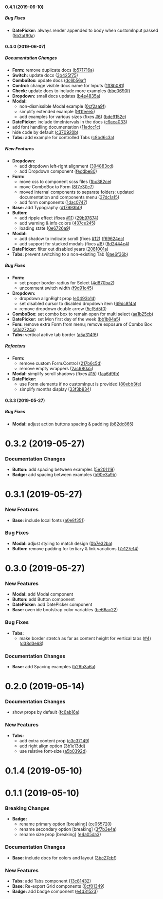 #### 0.4.1 (2019-06-10)

##### Bug Fixes

* **DatePicker:**  always render appended to body when customInput passed ([5b2af60a](https://github.com/SynetoNet/compass-react/commit/5b2af60a60eba067f2b504e5f87dc97154f05be4))

#### 0.4.0 (2019-06-07)

##### Documentation Changes

* **Form:**  remove duplicate docs ([b571716a](https://github.com/SynetoNet/compass-react/commit/b571716a84bf1b28ccdf34edf24cf7c3adaad5fa))
* **Switch:**  update docs ([3b425f75](https://github.com/SynetoNet/compass-react/commit/3b425f75c712d3c08b06a1282ae683c880adb39e))
* **ComboBox:**  update docs ([dc6b56af](https://github.com/SynetoNet/compass-react/commit/dc6b56af410d78eb6318e5f4b4b48f982d0a2d6e))
* **Control:**  change visible docs name for Inputs ([1ff8b081](https://github.com/SynetoNet/compass-react/commit/1ff8b0818e98995ae2aef1d185bf6487ead94e3d))
* **Check:**  update docs to include more examples ([bbc0690f](https://github.com/SynetoNet/compass-react/commit/bbc0690f5ae20ee7515dc5d21bf25c8cbf74eb6f))
* **Dropdown:**  small docs updates ([b4e4835a](https://github.com/SynetoNet/compass-react/commit/b4e4835adbcc2b5d875c4d01a00cab8942c4ca50))
* **Modal:**
  *  non-dismissible Modal example ([0cf2aa9f](https://github.com/SynetoNet/compass-react/commit/0cf2aa9fee8deb207faa1cf11eafdf6163f7007a))
  *  simplify extended example ([9f1feee5](https://github.com/SynetoNet/compass-react/commit/9f1feee57b5c084880e6e1272159fca9986beb94))
  *  add examples for various sizes (fixes [#6](https://github.com/SynetoNet/compass-react/pull/6)) ([bde9152e](https://github.com/SynetoNet/compass-react/commit/bde9152eafc017ce8b2376950107c8baea903d08))
* **DatePicker:**  include timeIntervals in the docs ([c9aca033](https://github.com/SynetoNet/compass-react/commit/c9aca033a4bfeca58b5b5d4bce62ea53179807bf))
*  add font handling documentation ([11adcc1c](https://github.com/SynetoNet/compass-react/commit/11adcc1ce13d668aa03910408af7908f50cf0115))
*  hide code by default ([c370920b](https://github.com/SynetoNet/compass-react/commit/c370920be2a0462802ecbe82c370bdb5feb3b2ea))
* **Tabs:**  add example for controlled Tabs ([c8bd6c3a](https://github.com/SynetoNet/compass-react/commit/c8bd6c3a039cae3cef004b5c4a4a30c77333d46e))

##### New Features

* **Dropdown:**
  *  add dropdown left-right alignment ([394883cd](https://github.com/SynetoNet/compass-react/commit/394883cdef4d2262c67261d6cf5e32269aad4bba))
  *  add Dropdown component ([feddbe80](https://github.com/SynetoNet/compass-react/commit/feddbe80777edc04dbb76eb353746670ad0964a7))
* **Form:**
  *  move css to component scss files ([1bc382ce](https://github.com/SynetoNet/compass-react/commit/1bc382cef64d45abb06dec8c84a59974231dc4e2))
  *  move ComboBox to Form ([8f7e30c7](https://github.com/SynetoNet/compass-react/commit/8f7e30c73bd141b9be41f6cd95083f92e2b6f231))
  *  moved internal components to separate folders; updated documentation and components menu ([37dc1a15](https://github.com/SynetoNet/compass-react/commit/37dc1a15eb83b8ff20f1dcafb37b7faa47e794e1))
  *  add form components ([1dac0747](https://github.com/SynetoNet/compass-react/commit/1dac0747d5f860704f07b2c5db7a7f57973ceae5))
* **Base:**  add Typography ([d17993b0](https://github.com/SynetoNet/compass-react/commit/d17993b0ea56bdc389f28d165282a5beb7da6c35))
* **Button:**
  *  add ripple effect (fixes [#11](https://github.com/SynetoNet/compass-react/pull/11)) ([29b97674](https://github.com/SynetoNet/compass-react/commit/29b97674840553db39cbef5ce6f57d83b597a5dc))
  *  add warning & info colors ([437ce245](https://github.com/SynetoNet/compass-react/commit/437ce24578e33881b1c46139225e8b1f65feddc2))
  *  loading state ([0e6726a9](https://github.com/SynetoNet/compass-react/commit/0e6726a9f3b183d9ce45fc9a98d2f02411939bf8))
* **Modal:**
  *  add shadow to indicate scroll (fixes [#12](https://github.com/SynetoNet/compass-react/pull/12)) ([f69624ec](https://github.com/SynetoNet/compass-react/commit/f69624ecc2cbf2273c7950a9559c106e158a4d24))
  *  add support for stacked modals (fixes [#8](https://github.com/SynetoNet/compass-react/pull/8)) ([8d2444c4](https://github.com/SynetoNet/compass-react/commit/8d2444c4b0866d9025c9c2feee4507d5b27c391b))
* **DatePicker:**  filter out disabled years ([2081001a](https://github.com/SynetoNet/compass-react/commit/2081001a7f532dcf33d9792229bcf9ce51cb6603))
* **Tabs:**  prevent switching to a non-existing Tab ([8ae6f36b](https://github.com/SynetoNet/compass-react/commit/8ae6f36be82c95a26f2ad95ad3beffd98b92b139))

##### Bug Fixes

* **Form:**
  *  set proper border-radius for Select ([4d870ba2](https://github.com/SynetoNet/compass-react/commit/4d870ba20a3065e6acc10de23193775bed50da57))
  *  uncomment switch width ([f9d91c45](https://github.com/SynetoNet/compass-react/commit/f9d91c456eb165009bc27620d1b2a3a86116a930))
* **Dropdown:**
  *  dropdown alignRight prop ([e0493b1d](https://github.com/SynetoNet/compass-react/commit/e0493b1d4b87f823cd7f3723e095f687acd8b9ac))
  *  set disabled cursor to disabled dropdown item ([69dc8f4a](https://github.com/SynetoNet/compass-react/commit/69dc8f4a36714ea22a910336a9f6d543806739a6))
  *  remove dropdown double arrow ([5cf5d5f0](https://github.com/SynetoNet/compass-react/commit/5cf5d5f0d5000effc5339551820307f02147ccb8))
* **ComboBox:**  set combo box to remain open for multi select ([aa1b25cb](https://github.com/SynetoNet/compass-react/commit/aa1b25cb2f637afb1606374c84d3c5e722945951))
* **DatePicker:**  set Mon first day of the week ([bb1b84a5](https://github.com/SynetoNet/compass-react/commit/bb1b84a5e9255e2be7e0b6818b65777511ba76a2))
* **Fom:**  remove extra Form from menu; remove exposure of Combo Box ([a0d2724a](https://github.com/SynetoNet/compass-react/commit/a0d2724ae8c0f63b2d2fc52ed1a77bb929fe9ac9))
* **Tabs:**  vertical active tab border ([a5a314f6](https://github.com/SynetoNet/compass-react/commit/a5a314f6b086db70a7cce5c3d3073219bd1b5544))

##### Refactors

* **Form:**
  *  remove custom Form.Control ([217b6c5d](https://github.com/SynetoNet/compass-react/commit/217b6c5d5c56eaea7c686a5956ae0999313752f4))
  *  remove empty wrappers ([2ac980a5](https://github.com/SynetoNet/compass-react/commit/2ac980a58d54376e3898b49b40d7783650cb3d1a))
* **Modal:**  simplify scroll shadows (fixes [#15](https://github.com/SynetoNet/compass-react/pull/15)) ([1aa6d9fb](https://github.com/SynetoNet/compass-react/commit/1aa6d9fba80725e9f7d06561ad537d4f8d7af46d))
* **DatePicker:**
  *  use Form elements if no customInput is provided ([80ebb3fe](https://github.com/SynetoNet/compass-react/commit/80ebb3fe69593a5df1908e7504e4bb7aa6a32fe1))
  *  simplify months display ([33f3b834](https://github.com/SynetoNet/compass-react/commit/33f3b8347ecf739605107c108f1147be74dda230))

#### 0.3.3 (2019-05-27)

##### Bug Fixes

* **Modal:**  adjust action buttons spacing & padding ([b82dc865](https://github.com/SynetoNet/compass-react/commit/b82dc86570c576afbdab1849446a7ab6a23603c4))

# 0.3.2 (2019-05-27)

### Documentation Changes

* **Button:**  add spacing between examples ([5e201119](https://github.com/SynetoNet/compass-react/commit/5e20111950308e978b5e3cd5100898d6f97d3303))
* **Badge:**  add spacing between examples ([b90e3a9b](https://github.com/SynetoNet/compass-react/commit/b90e3a9b38f0e9873cbf43acc003e3e0c1654298))

# 0.3.1 (2019-05-27)

### New Features

* **Base:**  include local fonts ([a0e8f351](https://github.com/SynetoNet/compass-react/commit/a0e8f3512668e86590cf7232d2608d78c3da32cf))

### Bug Fixes

* **Modal:**  adjust styling to match design ([0b7e32ba](https://github.com/SynetoNet/compass-react/commit/0b7e32baa76efab1d5fbaf0be4d18b090d417f3f))
* **Button:**  remove padding for tertiary & link variations ([7c127e14](https://github.com/SynetoNet/compass-react/commit/7c127e14cf746d58e89cca4ec516a0ad0405f38a))

# 0.3.0 (2019-05-27)

### New Features

* **Modal:**  add Modal component
* **Button:**  add Button component
* **DatePicker:**  add DatePicker component
* **Base:**  override bootstrap color variables ([be66ac22](https://github.com/SynetoNet/compass-react/commit/be66ac22a96aeca56d4a1af8f811d51a5c767ece))

### Bug Fixes

* **Tabs:**
  *  make border stretch as far as content height for vertical tabs ([#4](https://github.com/SynetoNet/compass-react/pull/4)) ([d38d3e68](https://github.com/SynetoNet/compass-react/commit/d38d3e68855ea36007ac32708c7d95e5cc4d0161))

### Documentation Changes

* **Base:**  add Spacing examples ([b26b3a6a](https://github.com/SynetoNet/compass-react/commit/b26b3a6aabd98f7bc024e8832a3b8e5c5de1cb86))

# 0.2.0 (2019-05-14)

### Documentation Changes

*  show props by default ([fc6ab16a](https://github.com/SynetoNet/compass-react/commit/fc6ab16ae07bbbfad4bcc613571719e41ef0b6b6))

### New Features

* **Tabs:**
  *  add extra content prop ([c3c37149](https://github.com/SynetoNet/compass-react/commit/c3c3714975ca1b9e264cf46d43a5ce27de1872f6))
  *  add right align option ([3b1e13dd](https://github.com/SynetoNet/compass-react/commit/3b1e13dd927f133a86268879144e3f3f4bd59393))
  *  use relative font-size ([a5b0392d](https://github.com/SynetoNet/compass-react/commit/a5b0392d32826e8d556849e35af4b9cdf9d61df6))

# 0.1.4 (2019-05-10)

# 0.1.1 (2019-05-10)

### Breaking Changes

* **Badge:**
  *  rename primary option [breaking] ([ce055720](https://github.com/SynetoNet/compass-react/commit/ce055720bd4b09a734f072e163944c44a6f9e6e1))
  *  rename secondary option [breaking] ([3f7b3e4a](https://github.com/SynetoNet/compass-react/commit/3f7b3e4ae4e97f07bacd6810794a1eeee4d95915))
  *  rename size prop [breaking] ([e4a05da3](https://github.com/SynetoNet/compass-react/commit/e4a05da3ab888dcaff16d8545962ddbeb3a9cd19))

### Documentation Changes

* **Base:**  include docs for colors and layout ([3bc27cbf](https://github.com/SynetoNet/compass-react/commit/3bc27cbfdb9f21aadb47f92d9948346018f9a640))

### New Features

* **Tabs:**  add Tabs component ([13c81432](https://github.com/SynetoNet/compass-react/commit/13c81432476d8e788cb3789a877c6e833893f101))
* **Base:**  Re-export Grid components ([0cf01349](https://github.com/SynetoNet/compass-react/commit/0cf013492d4a844449c4408aa71e35ad68b6b7b3))
* **Badge:**  add badge component ([e4d31523](https://github.com/SynetoNet/compass-react/commit/e4d31523e0e7b17725362d390f86fa608b77f21d))

